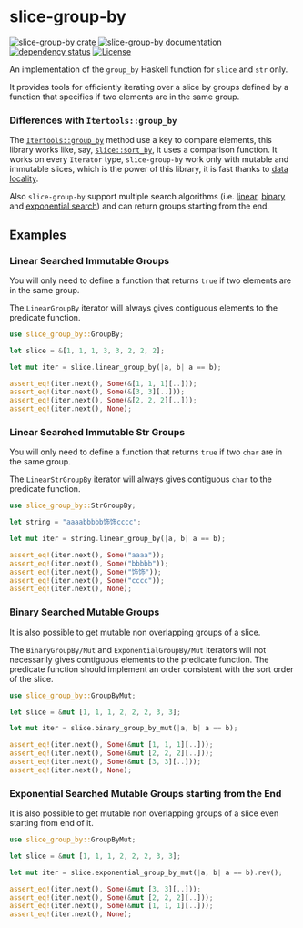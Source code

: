 # slice-group-by

[![slice-group-by crate](https://img.shields.io/crates/v/slice-group-by.svg)](https://crates.io/crates/slice-group-by)
[![slice-group-by documentation](https://docs.rs/slice-group-by/badge.svg)](https://docs.rs/slice-group-by)
[![dependency status](https://deps.rs/repo/github/Kerollmops/slice-group-by/status.svg)](https://deps.rs/repo/github/Kerollmops/slice-group-by)
[![License](https://img.shields.io/github/license/Kerollmops/slice-group-by.svg)](https://github.com/Kerollmops/slice-group-by)

An implementation of the `group_by` Haskell function for `slice` and `str` only.

It provides tools for efficiently iterating over a slice by groups defined by a function that specifies if two elements are in the same group.

### Differences with `Itertools::group_by`

The [`Itertools::group_by`] method use a key to compare elements, this library works like, say, [`slice::sort_by`], it uses a comparison function. It works on every `Iterator` type, `slice-group-by` work only with mutable and immutable slices, which is the power of this library, it is fast thanks to [data locality].

Also `slice-group-by` support multiple search algorithms (i.e. [linear], [binary] and [exponential search]) and can return groups starting from the end.

[`Itertools::group_by`]: https://docs.rs/itertools/0.8.0/itertools/trait.Itertools.html#method.group_by
[`slice::sort_by`]: https://doc.rust-lang.org/std/primitive.slice.html#method.sort_by
[data locality]: https://en.wikipedia.org/wiki/Locality_of_reference
[linear]: https://en.wikipedia.org/wiki/Linear_search
[binary]: https://en.wikipedia.org/wiki/Binary_search_algorithm
[exponential search]: https://en.wikipedia.org/wiki/Exponential_search

## Examples

### Linear Searched Immutable Groups

You will only need to define a function that returns `true` if two elements are in the same group.

The `LinearGroupBy` iterator will always gives contiguous elements to the predicate function.

```rust
use slice_group_by::GroupBy;

let slice = &[1, 1, 1, 3, 3, 2, 2, 2];

let mut iter = slice.linear_group_by(|a, b| a == b);

assert_eq!(iter.next(), Some(&[1, 1, 1][..]));
assert_eq!(iter.next(), Some(&[3, 3][..]));
assert_eq!(iter.next(), Some(&[2, 2, 2][..]));
assert_eq!(iter.next(), None);
```

### Linear Searched Immutable Str Groups

You will only need to define a function that returns `true` if two `char` are in the same group.

The `LinearStrGroupBy` iterator will always gives contiguous `char` to the predicate function.

```rust
use slice_group_by::StrGroupBy;

let string = "aaaabbbbb饰饰cccc";

let mut iter = string.linear_group_by(|a, b| a == b);

assert_eq!(iter.next(), Some("aaaa"));
assert_eq!(iter.next(), Some("bbbbb"));
assert_eq!(iter.next(), Some("饰饰"));
assert_eq!(iter.next(), Some("cccc"));
assert_eq!(iter.next(), None);
```

### Binary Searched Mutable Groups

It is also possible to get mutable non overlapping groups of a slice.

The `BinaryGroupBy/Mut` and `ExponentialGroupBy/Mut` iterators will not necessarily
gives contiguous elements to the predicate function. The predicate function should implement
an order consistent with the sort order of the slice.

```rust
use slice_group_by::GroupByMut;

let slice = &mut [1, 1, 1, 2, 2, 2, 3, 3];

let mut iter = slice.binary_group_by_mut(|a, b| a == b);

assert_eq!(iter.next(), Some(&mut [1, 1, 1][..]));
assert_eq!(iter.next(), Some(&mut [2, 2, 2][..]));
assert_eq!(iter.next(), Some(&mut [3, 3][..]));
assert_eq!(iter.next(), None);
```

### Exponential Searched Mutable Groups starting from the End

It is also possible to get mutable non overlapping groups of a slice even starting from end of it.

```rust
use slice_group_by::GroupByMut;

let slice = &mut [1, 1, 1, 2, 2, 2, 3, 3];

let mut iter = slice.exponential_group_by_mut(|a, b| a == b).rev();

assert_eq!(iter.next(), Some(&mut [3, 3][..]));
assert_eq!(iter.next(), Some(&mut [2, 2, 2][..]));
assert_eq!(iter.next(), Some(&mut [1, 1, 1][..]));
assert_eq!(iter.next(), None);
```
